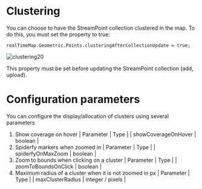 # Clustering

You can choose to have the StreamPoint collection clustered in the map. To do this, you must set the property to true:

    realTimeMap.Geometric.Points.clusteringAfterCollectionUpdate = true;

![clustering20](https://github.com/user-attachments/assets/724efa08-9a5c-4f60-a756-efb93406712b)


This property must be set before updating the StreamPoint collection (add, upload).

# Configuration parameters
You can configure the display/allocation of clusters using several parameters

1. Show coverage on hover
| Parameter | Type |
| showCoverageOnHover | boolean |
3. Spiderfy markers when zoomed in
| Parameter | Type |
| spiderfyOnMaxZoom | boolean |
5. Zoom to bounds when clicking on a cluster
| Parameter | Type |
| zoomToBoundsOnClick | boolean |
7. Maximum radius of a cluster when it is not zoomed in px
| Parameter | Type |
| maxClusterRadius | integer / pixels |
